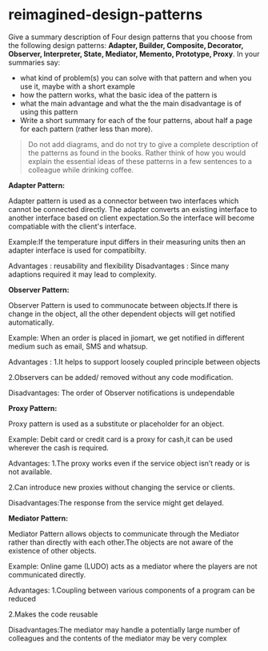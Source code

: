 # reimagined-design-patterns

Give a summary description of Four design patterns that you choose from the following design patterns: **Adapter,  Builder, Composite, Decorator, Observer, Interpreter, State, Mediator, Memento, Prototype, Proxy**. In your summaries say:

- what kind of problem(s) you can solve with that pattern and when you use it, maybe with a short example
- how the pattern works, what the basic idea of the pattern is
- what the main advantage and what the the main disadvantage is of using this pattern
- Write a short summary for each of the four patterns, about half a page for each pattern (rather less than more). 

> Do not add diagrams, and do not try to give a complete description of the patterns as found in the books. Rather think of how you would explain the essential ideas of these patterns in a few sentences to a colleague while drinking coffee.


**Adapter Pattern:**

Adapter pattern is used as a connector between two interfaces which cannot be connected directly. The adapter converts an existing interface to another interface based on client expectation.So the interface will become compatiable with the client's interface.

Example:If the temperature input differs in their measuring units then an adapter interface is used for compatibilty.

Advantages : reusability and flexibility
Disadvantages : Since many adaptions required it may lead to complexity.


**Observer Pattern:**

Observer Pattern is used to communocate between objects.If there is change in the object, all the other dependent objects will get notified automatically.

Example: When an order is placed in jiomart, we get notified in different medium such as email, SMS and whatsup.

Advantages :
1.It helps to support loosely coupled principle between objects

2.Observers can be added/ removed without any code modification.

Disadvantages:
The order of Observer notifications is undependable


**Proxy Pattern:**

Proxy pattern is used as a substitute or placeholder for an object.

Example: Debit card or credit card is a proxy for cash,it can be used wherever the cash is required.

Advantages:
1.The proxy works even if the service object isn’t ready or is not available.

2.Can introduce new proxies without changing the service or clients.

Disadvantages:The response from the service might get delayed.


**Mediator Pattern:**

Mediator Pattern allows objects to communicate through the Mediator rather than directly with each other.The objects are not aware of the existence of other objects.	

Example: Online game (LUDO) acts as a mediator where the players are not communicated directly.

Advantages:
1.Coupling between various components of a program can be reduced

2.Makes the code reusable

Disadvantages:The mediator may handle a potentially large number of colleagues and the contents of the mediator may be very complex
